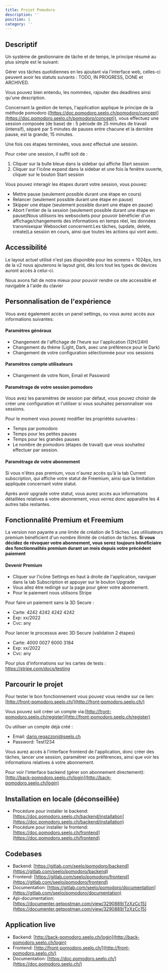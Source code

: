 ```yaml
---
title: Projet Pomodoro
description: ''
position: 1
category: ''
---
```


## Descriptif
Un système de gestionnaire de tâche et de temps, le principe résumé au plus simple est le suivant:

Gérer vos tâches quotidiennes en les ajoutant via l'interface web, celles-ci peuvent avoir les statuts suivants : TODO, IN PROGRESS, DONE et ARCHIVED.

Vous pouvez bien entendu, les nommées, rajouter des deadlines ainsi qu'une description.

Concernant la gestion de temps, l'application applique le principe de la méthode pomodoro ([https://doc.pomodoro.seelo.ch/pomodoro/concept](https://doc.pomodoro.seelo.ch/pomodoro/concept)), vous effectuez une session composée (de base) de :
5 période de 25 minutes de travail (intensif), séparé par 5 minutes de pauses entre chacune et la dernière pause, est la grande, 15 minutes.

Une fois ces étapes terminées, vous avez effectué une session.

Pour créer une session, il suffit soit de :

1. Cliquer sur la bulle bleue dans la sidebar qui affiche Start session
1. Cliquer sur l'icône expand dans la sidebar et une fois la fenêtre ouverte, cliquer sur le bouton Start session

Vous pouvez interagir les étapes durant votre session, vous pouvez:

- Mettre pause (seulement possible durant une étape en cours)
- Relancer (seulement possible durant une étape en pause)
- Skipper une étape (seulement possible durant une étape en pause)
- Abort l'entier de la session (seulement possible durant une étape en pause)Nous utilisons les websockets pour pouvoir bénéficier d'un affichage/changements des informations en temps réel, les données transmisespar Websocket concernent:Les tâches, (update, delete, create)La session en cours, ainsi que toutes les actions qui vont avec.

## Accessibilité
Le layout actuel utilisé n'est pas disponible pour les screens < 1024px,
lors de la v2 nous ajouterons le layout grid, dès lors tout les types de devices auront accès à celui-ci.

Nous avons fait de notre mieux pour pouvoir rendre ce site accessible et navigable à l'aide du clavier


## Personnalisation de l'expérience
Vous avez également accès un panel settings, ou vous aurez accès aux informations suivantes:

#### Paramètres généraux
- Changement de l'affichage de l'heure sur l'application (12H/24H)
- Changement du thème (Light, Dark, avec une préférence pour le Dark)
- Changement de votre configuration sélectionnée pour vos sessions

#### Paramètres compte utilisateurs
- Changement de votre Nom, Email et Password

#### Paramétrage de votre session pomodoro
Vous avez les paramètres de session par défaut, vous pouvez choisir de créer une configuration et l'utiliser si vous souhaitez personnaliser vos sessions.

Pour le moment vous pouvez modifier les propriétés suivantes :
- Temps par pomodoro
- Temps pour les petites pauses
- Temps pour les grandes pauses
- Le nombre de pomodoro (étapes de travail) que vous souhaitez effectuer par session.

#### Paramétrage de votre abonnement
Si vous n'êtes pas premium, vous n'aurez accès qu'à la tab Current subscription, qui affiche votre statut de Freemium, ainsi que la limitation appliquée concernant votre statut.

Après avoir upgrade votre statut, vous aurez accès aux informations détaillées relatives à votre abonnement, vous verrez donc apparaître les 4 autres tabs restantes.

## Fonctionnalité Premium et Freemium

La version non payante a une limite de création de 5 tâches. Les utilisateurs premium bénéficient d'un nombre illimité de création de tâches.
**Si vous décidez de révoquer votre abonnement, vous serez toujours bénéficiaire des fonctionnalités premium durant un mois depuis votre précédent paiement**

#### Devenir Premium
- Cliquer sur l'icône Settings en haut à droite de l'application, naviguer dans la tab Subscription et appuyer sur le bouton Upgrade
- Vous allez être redirigé sur la page pour gérer votre abonnement.
- Pour le paiement nous utilisons Stripe

Pour faire un paiement sans la 3D Secure :

- Carte: 4242 4242 4242 4242
- Exp: xx/2022
- Cvc: any

Pour lancer le processus avec 3D Secure (validation 2 étapes)
- Carte: 4000 0027 6000 3184
- Exp: xx/2022
- Cvc: any

Pour plus d'informations sur les cartes de tests : https://stripe.com/docs/testing


## Parcourir le projet
Pour tester le bon fonctionnement vous pouvez vous rendre sur ce lien: [http://front-pomodoro.seelo.ch/](http://front-pomodoro.seelo.ch/)

Vous pouvez soit créer un compte via:[http://front-pomodoro.seelo.ch/register](http://front-pomodoro.seelo.ch/register)

Ou utiliser un compte déjà créé :
- Email: dario.regazzoni@seelo.ch
- Password: Test1234

Vous aurez accès à l'interface frontend de l'application, donc créer des tâches, lancer une session, paramétrer vos préférences, ainsi que voir les informations relatives à votre abonnement.

Pour voir l'interface backend (gérer son abonnement directement):[http://back-pomodoro.seelo.ch/login](http://back-pomodoro.seelo.ch/login)

## Installation en locale (déconseillée)
- Procédure pour installer le backend: [https://doc.pomodoro.seelo.ch/backend/installation](https://doc.pomodoro.seelo.ch/backend/installation)
- Procédure pour installer le frontend: [https://doc.pomodoro.seelo.ch/frontend](https://doc.pomodoro.seelo.ch/frontend)

## Codebases
- Backend: [https://gitlab.com/seelo/pomodoro/backend](https://gitlab.com/seelo/pomodoro/backend)
- Frontend: [https://gitlab.com/seelo/pomodoro/frontend](https://gitlab.com/seelo/pomodoro/frontend)
- Documentation: [https://gitlab.com/seelo/pomodoro/documentation](https://gitlab.com/seelo/pomodoro/documentation)
- Api-documentation: [https://documenter.getpostman.com/view/3290889/TzXzCc15](https://documenter.getpostman.com/view/3290889/TzXzCc15)

## Application live
- Backend: [http://back-pomodoro.seelo.ch/login](http://back-pomodoro.seelo.ch/login)
- Frontend: [http://front-pomodoro.seelo.ch/](http://front-pomodoro.seelo.ch/)
- Documentation: [https://doc.pomodoro.seelo.ch/](https://doc.pomodoro.seelo.ch/)

